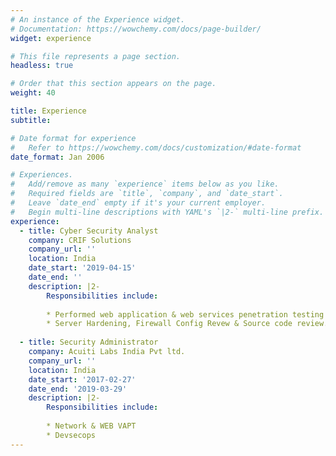 ```yaml
---
# An instance of the Experience widget.
# Documentation: https://wowchemy.com/docs/page-builder/
widget: experience

# This file represents a page section.
headless: true

# Order that this section appears on the page.
weight: 40

title: Experience
subtitle:

# Date format for experience
#   Refer to https://wowchemy.com/docs/customization/#date-format
date_format: Jan 2006

# Experiences.
#   Add/remove as many `experience` items below as you like.
#   Required fields are `title`, `company`, and `date_start`.
#   Leave `date_end` empty if it's your current employer.
#   Begin multi-line descriptions with YAML's `|2-` multi-line prefix.
experience:
  - title: Cyber Security Analyst
    company: CRIF Solutions
    company_url: ''
    location: India
    date_start: '2019-04-15'
    date_end: ''
    description: |2-
        Responsibilities include:
        
        * Performed web application & web services penetration testing on applications
        * Server Hardening, Firewall Config Revew & Source code review.
        
  - title: Security Administrator
    company: Acuiti Labs India Pvt ltd.
    company_url: ''
    location: India
    date_start: '2017-02-27'
    date_end: '2019-03-29'
    description: |2-
        Responsibilities include:
        
        * Network & WEB VAPT
        * Devsecops
---
```

